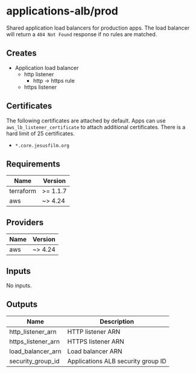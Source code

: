 # applications-alb/prod

Shared application load balancers for production apps.
The load balancer will return a `404 Not Found` response if no rules are matched.

## Creates

- Application load balancer
  - http listener
    - http -> https rule
  - https listener

## Certificates

The following certificates are attached by default. Apps can use `aws_lb_listener_certificate` to attach additional
certificates. There is a hard limit of 25 certificates.

- `*.core.jesusfilm.org`

<!-- BEGINNING OF PRE-COMMIT-TERRAFORM DOCS HOOK -->

## Requirements

| Name      | Version  |
| --------- | -------- |
| terraform | >= 1.1.7 |
| aws       | ~> 4.24  |

## Providers

| Name | Version |
| ---- | ------- |
| aws  | ~> 4.24 |

## Inputs

No inputs.

## Outputs

| Name               | Description                        |
| ------------------ | ---------------------------------- |
| http_listener_arn  | HTTP listener ARN                  |
| https_listener_arn | HTTPS listener ARN                 |
| load_balancer_arn  | Load balancer ARN                  |
| security_group_id  | Applications ALB security group ID |

<!-- END OF PRE-COMMIT-TERRAFORM DOCS HOOK -->
